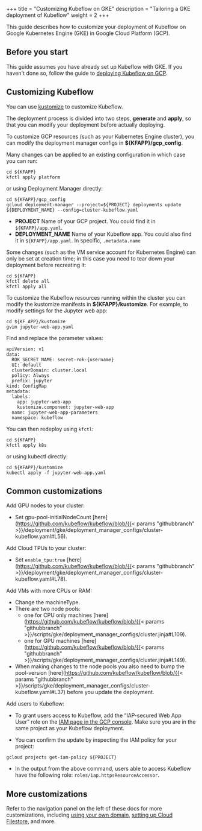 +++
title = "Customizing Kubeflow on GKE"
description = "Tailoring a GKE deployment of Kubeflow"
weight = 2
+++

This guide describes how to customize your deployment of Kubeflow on Google 
Kubernetes Engine (GKE) in Google Cloud Platform (GCP).

## Before you start

This guide assumes you have already set up Kubeflow with GKE. If you haven't done
so, follow the guide to [deploying Kubeflow on GCP](/docs/gke/deploy/).

## Customizing Kubeflow

You can use [kustomize](https://kustomize.io/) to customize Kubeflow.

The deployment process is divided into two steps, **generate** and **apply**, so that you can
modify your deployment before actually deploying.

To customize GCP resources (such as your Kubernetes Engine cluster), you can modify the deployment manager configs in **${KFAPP}/gcp_config**.

Many changes can be applied to an existing configuration in which case you can run:

```
cd ${KFAPP}
kfctl apply platform
```

or using Deployment Manager directly:

```
cd ${KFAPP}/gcp_config
gcloud deployment-manager --project=${PROJECT} deployments update ${DEPLOYMENT_NAME} --config=cluster-kubeflow.yaml
```

  * **PROJECT** Name of your GCP project. You could find it in `${KFAPP}/app.yaml`.
  * **DEPLOYMENT_NAME** Name of your Kubeflow app. You could also find it in `${KFAPP}/app.yaml`. 
    In specific, `.metadata.name`

Some changes (such as the VM service account for Kubernetes Engine) can only be set at creation time; in this case you need
to tear down your deployment before recreating it:

```
cd ${KFAPP}
kfctl delete all
kfctl apply all
```

To customize the Kubeflow resources running within the cluster you can modify the kustomize manifests in **${KFAPP}/kustomize**.
For example, to modify settings for the Jupyter web app:

```
cd ${KF_APP}/kustomize
gvim jupyter-web-app.yaml
```

Find and replace the parameter values:
```
apiVersion: v1
data:
  ROK_SECRET_NAME: secret-rok-{username}
  UI: default
  clusterDomain: cluster.local
  policy: Always
  prefix: jupyter
kind: ConfigMap
metadata:
  labels:
    app: jupyter-web-app
    kustomize.component: jupyter-web-app
  name: jupyter-web-app-parameters
  namespace: kubeflow
  ```

You can then redeploy using `kfctl`:

```
cd ${KFAPP}
kfctl apply k8s
```

or using kubectl directly:
```
cd ${KFAPP}/kustomize
kubectl apply -f jupyter-web-app.yaml
```

## Common customizations

Add GPU nodes to your cluster:

  * Set gpu-pool-initialNodeCount [here](https://github.com/kubeflow/kubeflow/blob/{{< params "githubbranch" >}}/deployment/gke/deployment_manager_configs/cluster-kubeflow.yaml#L56).

Add Cloud TPUs to your cluster:

  * Set `enable_tpu:true` [here](https://github.com/kubeflow/kubeflow/blob/{{< params "githubbranch" >}}/deployment/gke/deployment_manager_configs/cluster-kubeflow.yaml#L78).

Add VMs with more CPUs or RAM:

  * Change the machineType.
  * There are two node pools:
      * one for CPU only machines [here](https://github.com/kubeflow/kubeflow/blob/{{< params "githubbranch" >}}/scripts/gke/deployment_manager_configs/cluster.jinja#L109).
      * one for GPU machines [here](https://github.com/kubeflow/kubeflow/blob/{{< params "githubbranch" >}}/scripts/gke/deployment_manager_configs/cluster.jinja#L149).
  * When making changes to the node pools you also need to bump the pool-version [here](https://github.com/kubeflow/kubeflow/blob/{{< params "githubbranch" >}}/scripts/gke/deployment_manager_configs/cluster-kubeflow.yaml#L37) before you update the deployment.

Add users to Kubeflow:

  * To grant users access to Kubeflow, add the “IAP-secured Web App User” role on the [IAM page in the GCP console](https://console.cloud.google.com/iam-admin/iam). Make sure you are in the same project as your Kubeflow deployment.

  * You can confirm the update by inspecting the IAM policy for your project:
```
gcloud projects get-iam-policy ${PROJECT}
```
  * In the output from the above command, users able to access Kubeflow have the following role: `roles/iap.httpsResourceAccessor`.

## More customizations

Refer to the navigation panel on the left of these docs for more customizations,
including [using your own domain](/docs/gke/custom-domain), 
[setting up Cloud Filestore](/docs/gke/cloud-filestore), and more.
